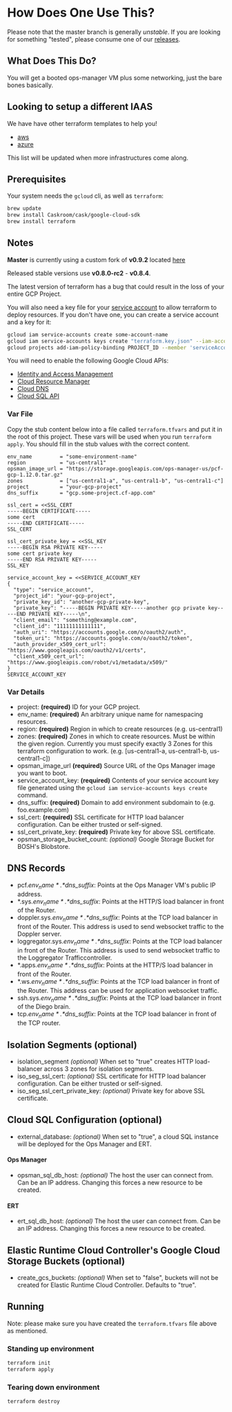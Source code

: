 # How Does One Use This?

Please note that the master branch is generally *unstable*. If you are looking for something
"tested", please consume one of our [releases](https://github.com/pivotal-cf/terraforming-gcp/releases).

## What Does This Do?

You will get a booted ops-manager VM plus some networking, just the bare bones basically.

## Looking to setup a different IAAS

We have have other terraform templates to help you!

- [aws](https://github.com/pivotal-cf/terraforming-aws)
- [azure](https://github.com/pivotal-cf/terraforming-azure)

This list will be updated when more infrastructures come along.

## Prerequisites

Your system needs the `gcloud` cli, as well as `terraform`:

```bash
brew update
brew install Caskroom/cask/google-cloud-sdk
brew install terraform
```

## Notes

**Master** is currently using a custom fork of **v0.9.2** located [here](https://github.com/zachgersh/terraform/tree/v0.9.2-iam-fix)

Released stable versions use **v0.8.0-rc2** - **v0.8.4**.

The latest version of terraform has a bug that could result in the loss of your entire GCP Project.

You will also need a key file for your [service account](https://cloud.google.com/iam/docs/service-accounts)
to allow terraform to deploy resources. If you don't have one, you can create a service account and a key for it:

```bash
gcloud iam service-accounts create some-account-name
gcloud iam service-accounts keys create "terraform.key.json" --iam-account "some-account-name@yourproject.iam.gserviceaccount.com"
gcloud projects add-iam-policy-binding PROJECT_ID --member 'serviceAccount:some-account-name@PROJECT_ID.iam.gserviceaccount.com' --role 'roles/owner'
```

You will need to enable the following Google Cloud APIs:
- [Identity and Access Management](https://console.developers.google.com/apis/api/iam.googleapis.com)
- [Cloud Resource Manager](https://console.developers.google.com/apis/api/cloudresourcemanager.googleapis.com/)
- [Cloud DNS](https://console.developers.google.com/apis/api/dns/overview)
- [Cloud SQL API](https://console.developers.google.com/apis/api/sqladmin/overview)

### Var File

Copy the stub content below into a file called `terraform.tfvars` and put it in the root of this project.
These vars will be used when you run `terraform  apply`.
You should fill in the stub values with the correct content.

```hcl
env_name         = "some-environment-name"
region           = "us-central1"
opsman_image_url = "https://storage.googleapis.com/ops-manager-us/pcf-gcp-1.12.0.tar.gz"
zones            = ["us-central1-a", "us-central1-b", "us-central1-c"]
project          = "your-gcp-project"
dns_suffix       = "gcp.some-project.cf-app.com"

ssl_cert = <<SSL_CERT
-----BEGIN CERTIFICATE-----
some cert
-----END CERTIFICATE-----
SSL_CERT

ssl_cert_private_key = <<SSL_KEY
-----BEGIN RSA PRIVATE KEY-----
some cert private key
-----END RSA PRIVATE KEY-----
SSL_KEY

service_account_key = <<SERVICE_ACCOUNT_KEY
{
  "type": "service_account",
  "project_id": "your-gcp-project",
  "private_key_id": "another-gcp-private-key",
  "private_key": "-----BEGIN PRIVATE KEY-----another gcp private key-----END PRIVATE KEY-----\n",
  "client_email": "something@example.com",
  "client_id": "11111111111111",
  "auth_uri": "https://accounts.google.com/o/oauth2/auth",
  "token_uri": "https://accounts.google.com/o/oauth2/token",
  "auth_provider_x509_cert_url": "https://www.googleapis.com/oauth2/v1/certs",
  "client_x509_cert_url": "https://www.googleapis.com/robot/v1/metadata/x509/"
}
SERVICE_ACCOUNT_KEY
```

### Var Details
- project: **(required)** ID for your GCP project.
- env_name: **(required)** An arbitrary unique name for namespacing resources.
- region: **(required)** Region in which to create resources (e.g. us-central1)
- zones: **(required)** Zones in which to create resources. Must be within the given region. Currently you must specify exactly 3 Zones for this terraform configuration to work. (e.g. [us-central1-a, us-central1-b, us-central1-c])
- opsman_image_url **(required)** Source URL of the Ops Manager image you want to boot.
- service_account_key: **(required)** Contents of your service account key file generated using the `gcloud iam service-accounts keys create` command.
- dns_suffix: **(required)** Domain to add environment subdomain to (e.g. foo.example.com)
- ssl_cert: **(required)** SSL certificate for HTTP load balancer configuration. Can be either trusted or self-signed.
- ssl_cert_private_key:  **(required)** Private key for above SSL certificate.
- opsman_storage_bucket_count: *(optional)* Google Storage Bucket for BOSH's Blobstore.

## DNS Records
- pcf.*$env_name*.*$dns_suffix*: Points at the Ops Manager VM's public IP address.
- \*.sys.*$env_name*.*$dns_suffix*: Points at the HTTP/S load balancer in front of the Router.
- doppler.sys.*$env_name*.*$dns_suffix*: Points at the TCP load balancer in front of the Router. This address is used to send websocket traffic to the Doppler server.
- loggregator.sys.*$env_name*.*$dns_suffix*: Points at the TCP load balancer in front of the Router. This address is used to send websocket traffic to the Loggregator Trafficcontroller.
- \*.apps.*$env_name*.*$dns_suffix*: Points at the HTTP/S load balancer in front of the Router.
- \*.ws.*$env_name*.*$dns_suffix*: Points at the TCP load balancer in front of the Router. This address can be used for application websocket traffic.
- ssh.sys.*$env_name*.*$dns_suffix*: Points at the TCP load balancer in front of the Diego brain.
- tcp.*$env_name*.*$dns_suffix*: Points at the TCP load balancer in front of the TCP router.

## Isolation Segments (optional)
- isolation_segment *(optional)* When set to "true" creates HTTP load-balancer across 3 zones for isolation segments.
- iso_seg_ssl_cert: *(optional)* SSL certificate for HTTP load balancer configuration. Can be either trusted or self-signed.
- iso_seg_ssl_cert_private_key:  *(optional)* Private key for above SSL certificate.

## Cloud SQL Configuration (optional)
- external_database: *(optional)* When set to "true", a cloud SQL instance will be deployed for the Ops Manager and ERT.

#### Ops Manager
- opsman_sql_db_host: *(optional)* The host the user can connect from. Can be an IP address. Changing this forces a new resource to be created.

#### ERT
- ert_sql_db_host: *(optional)* The host the user can connect from. Can be an IP address. Changing this forces a new resource to be created.

## Elastic Runtime Cloud Controller's Google Cloud Storage Buckets (optional)
- create_gcs_buckets: *(optional)* When set to "false", buckets will not be created for Elastic Runtime Cloud Controller. Defaults to "true".

## Running

Note: please make sure you have created the `terraform.tfvars` file above as mentioned.

### Standing up environment

```bash
terraform init
terraform apply
```

### Tearing down environment

```bash
terraform destroy
```
